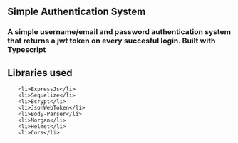 ## Simple Authentication System

<h3>A simple username/email and password authentication system that returns a jwt token on every succesful login. Built with Typescript</h3>


## Libraries used
<ul>

    <li>ExpressJs</li>
    <li>Sequelize</li>
    <li>Bcrypt</li>
    <li>JsonWebToken</li>
    <li>Body-Parser</li>
    <li>Morgan</li>
    <li>Helmet</li>
    <li>Cors</li>

</ul>